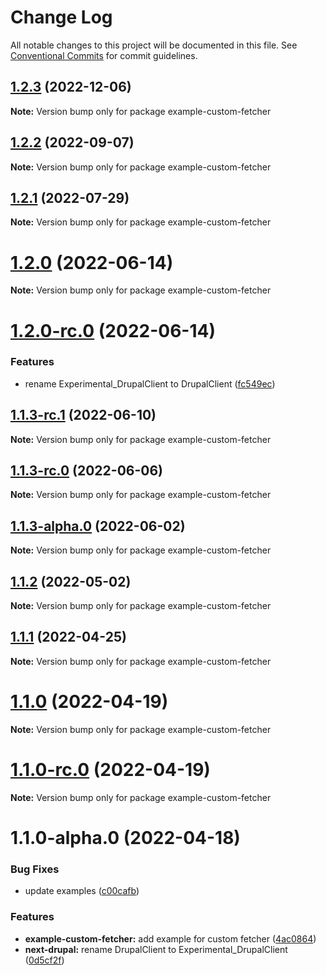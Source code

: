# Change Log

All notable changes to this project will be documented in this file.
See [Conventional Commits](https://conventionalcommits.org) for commit guidelines.

## [1.2.3](https://github.com/chapter-three/next-drupal/compare/example-custom-fetcher@1.2.2...example-custom-fetcher@1.2.3) (2022-12-06)

**Note:** Version bump only for package example-custom-fetcher





## [1.2.2](https://github.com/chapter-three/next-drupal/compare/example-custom-fetcher@1.2.1...example-custom-fetcher@1.2.2) (2022-09-07)

**Note:** Version bump only for package example-custom-fetcher





## [1.2.1](https://github.com/chapter-three/next-drupal/compare/example-custom-fetcher@1.2.0...example-custom-fetcher@1.2.1) (2022-07-29)

**Note:** Version bump only for package example-custom-fetcher





# [1.2.0](https://github.com/chapter-three/next-drupal/compare/example-custom-fetcher@1.2.0-rc.0...example-custom-fetcher@1.2.0) (2022-06-14)

**Note:** Version bump only for package example-custom-fetcher





# [1.2.0-rc.0](https://github.com/chapter-three/next-drupal/compare/example-custom-fetcher@1.1.3-rc.1...example-custom-fetcher@1.2.0-rc.0) (2022-06-14)


### Features

* rename Experimental_DrupalClient to DrupalClient ([fc549ec](https://github.com/chapter-three/next-drupal/commit/fc549ecab94a5a1e67f38b4e951351365adbb1f5))





## [1.1.3-rc.1](https://github.com/chapter-three/next-drupal/compare/example-custom-fetcher@1.1.3-rc.0...example-custom-fetcher@1.1.3-rc.1) (2022-06-10)

**Note:** Version bump only for package example-custom-fetcher





## [1.1.3-rc.0](https://github.com/chapter-three/next-drupal/compare/example-custom-fetcher@1.1.3-alpha.0...example-custom-fetcher@1.1.3-rc.0) (2022-06-06)

**Note:** Version bump only for package example-custom-fetcher





## [1.1.3-alpha.0](https://github.com/chapter-three/next-drupal/compare/example-custom-fetcher@1.1.2...example-custom-fetcher@1.1.3-alpha.0) (2022-06-02)

**Note:** Version bump only for package example-custom-fetcher





## [1.1.2](https://github.com/chapter-three/next-drupal/compare/example-custom-fetcher@1.1.1...example-custom-fetcher@1.1.2) (2022-05-02)

**Note:** Version bump only for package example-custom-fetcher





## [1.1.1](https://github.com/chapter-three/next-drupal/compare/example-custom-fetcher@1.1.0...example-custom-fetcher@1.1.1) (2022-04-25)

**Note:** Version bump only for package example-custom-fetcher





# [1.1.0](https://github.com/chapter-three/next-drupal/compare/example-custom-fetcher@1.1.0-rc.0...example-custom-fetcher@1.1.0) (2022-04-19)

**Note:** Version bump only for package example-custom-fetcher





# [1.1.0-rc.0](https://github.com/chapter-three/next-drupal/compare/example-custom-fetcher@1.1.0-alpha.0...example-custom-fetcher@1.1.0-rc.0) (2022-04-19)

**Note:** Version bump only for package example-custom-fetcher





# 1.1.0-alpha.0 (2022-04-18)


### Bug Fixes

* update examples ([c00cafb](https://github.com/chapter-three/next-drupal/commit/c00cafbf3c667265fd6f0478164808664f778433))


### Features

* **example-custom-fetcher:** add example for custom fetcher ([4ac0864](https://github.com/chapter-three/next-drupal/commit/4ac0864da97dc4f952e2e9898dafd5ec7f9f0f18))
* **next-drupal:** rename DrupalClient to Experimental_DrupalClient ([0d5cf2f](https://github.com/chapter-three/next-drupal/commit/0d5cf2f44b503a2d8e61eee19146fd5b797356ab))

